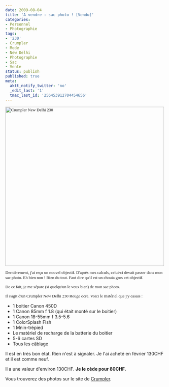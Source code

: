 ```yaml
---
date: 2009-08-04
title: 'A vendre : sac photo ! [Vendu]'
categories:
- Personnel
- Photographie
tags:
- '230'
- Crumpler
- Mode
- New Delhi
- Photographie
- Sac
- Vente
status: publish
published: true
meta:
  aktt_notify_twitter: 'no'
  _edit_last: '1'
  tmac_last_id: '256453912704454656'
---
```

<p style="margin: 0.0px 0.0px 13.0px 0.0px; line-height: 19.0px; font: 13.0px Georgia;"><img class="alignnone size-medium wp-image-1346" title="Crumpler New Delhi 230" src="https://dlgjp9x71cipk.cloudfront.net/2009/08/crumpler-500x500.jpg" alt="Crumpler New Delhi 230" width="500" height="500" /></p>
<p style="margin: 0.0px 0.0px 13.0px 0.0px; line-height: 19.0px; font: 13.0px Georgia;">Dernièrement, j'ai reçu un nouvel objectif. D'après mes calculs, celui-ci devait passer dans mon sac photo. Eh bien non ! Rien du tout. Faut dire qu'il est un chouia gros cet objectif.</p>
<p style="margin: 0.0px 0.0px 13.0px 0.0px; line-height: 19.0px; font: 13.0px Georgia;">De ce fait, je me sépare (si quelqu'un le veux bien) de mon sac photo.</p>
<p style="margin: 0.0px 0.0px 13.0px 0.0px; line-height: 19.0px; font: 13.0px Georgia;"><!--more--></p>
<p style="margin: 0.0px 0.0px 13.0px 0.0px; line-height: 19.0px; font: 13.0px Georgia;">Il s'agit d'un Crumpler New Delhi 230 Rouge ocre. Voici le matériel que j'y casais :</p>

<ul>
	<li>1 boitier Canon 450D</li>
	<li>1 Canon 85mm f 1.8 (qui était monté sur le boitier)</li>
	<li>1 Canon 18-55mm f 3.5-5.6</li>
	<li>1 ColorSplash Flsh</li>
	<li>1 Mnin-trépied</li>
	<li>Le matériel de recharge de la batterie du boitier</li>
	<li>5-6 cartes SD</li>
	<li>Tous les câblage</li>
</ul>
Il est en très bon état. Rien n'est à signaler.
Je l'ai acheté en février 130CHF et il est comme neuf.

Il a une valeur d'environ 130CHF. <strong>Je le cède pour 80CHF.</strong>

Vous trouverez des photos sur le site de <a title="Lien vers la présentation du sacc sur le site Crumpler" href="https://www.crumpler.ch/?product=New_Delhi_230&amp;page=details&amp;product_line=943">Crumpler</a>.
